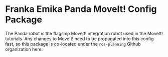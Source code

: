 # Franka Emika Panda MoveIt! Config Package

The Panda robot is the flagship MoveIt! integration robot used in the MoveIt! tutorials.
Any changes to MoveIt! need to be propagated into this config fast, so this package
is co-located under the ``ros-planning`` Github organization here.
